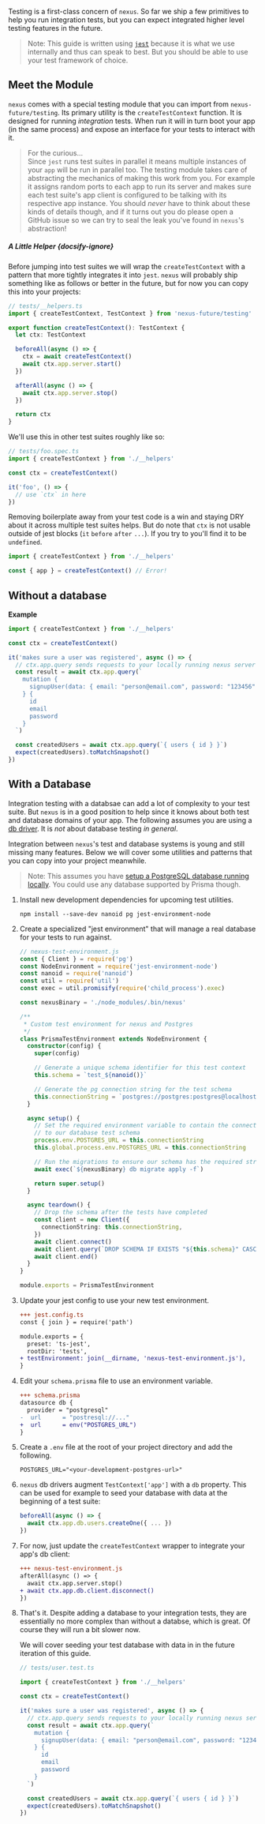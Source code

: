 Testing is a first-class concern of `nexus`. So far we ship a few primitives to help you run integration tests, but you can expect integrated higher level testing features in the future.

> Note: This guide is written using [`jest`](https://jestjs.io/) because it is what we use internally and thus can speak to best. But you should be able to use your test framework of choice.

## Meet the Module

`nexus` comes with a special testing module that you can import from `nexus-future/testing`. Its primary utility is the `createTestContext` function. It is designed for running _integration_ tests. When run it will in turn boot your app (in the same process) and expose an interface for your tests to interact with it.

<!-- TODO would be nice to have the TS type shown here. Use doc extraction system to do this. -->

> For the curious...  
> Since `jest` runs test suites in parallel it means multiple instances of your `app` will be run in parallel too. The testing module takes care of abstracting the mechanics of making this work from you. For example it assigns random ports to each app to run its server and makes sure each test suite's app client is configured to be talking with its respective app instance. You should _never_ have to think about these kinds of details though, and if it turns out you do please open a GitHub issue so we can try to seal the leak you've found in `nexus`'s abstraction!

##### A Little Helper {docsify-ignore}

Before jumping into test suites we will wrap the `createTestContext` with a pattern that more tightly integrates it into `jest`. `nexus` will probably ship something like as follows or better in the future, but for now you can copy this into your projects:

```ts
// tests/__helpers.ts
import { createTestContext, TestContext } from 'nexus-future/testing'

export function createTestContext(): TestContext {
  let ctx: TestContext

  beforeAll(async () => {
    ctx = await createTestContext()
    await ctx.app.server.start()
  })

  afterAll(async () => {
    await ctx.app.server.stop()
  })

  return ctx
}
```

We'll use this in other test suites roughly like so:

```ts
// tests/foo.spec.ts
import { createTestContext } from './__helpers'

const ctx = createTestContext()

it('foo', () => {
  // use `ctx` in here
})
```

Removing boilerplate away from your test code is a win and staying DRY about it across multiple test suites helps. But do note that `ctx` is not usable outside of jest blocks (`it` `before` `after` `...`). If you try to you'll find it to be `undefined`.

```ts
import { createTestContext } from './__helpers'

const { app } = createTestContext() // Error!
```

## Without a database

**Example**

```ts
import { createTestContext } from './__helpers'

const ctx = createTestContext()

it('makes sure a user was registered', async () => {
  // ctx.app.query sends requests to your locally running nexus server
  const result = await ctx.app.query(`
    mutation {
      signupUser(data: { email: "person@email.com", password: "123456" })
    } {
      id
      email
      password
    }
  `)

  const createdUsers = await ctx.app.query(`{ users { id } }`)
  expect(createdUsers).toMatchSnapshot()
})
```

## With a Database

Integration testing with a databsae can add a lot of complexity to your test suite. But `nexus` is in a good position to help since it knows about both test and database domains of your app. The following assumes you are using a [db driver](/guides/databases?id=driver-system). It is _not_ about database testing _in general_.

Integration between `nexus`'s test and database systems is young and still missing many features. Below we will cover some utilities and patterns that you can copy into your project meanwhile.

> Note: This assumes you have [setup a PostgreSQL database running locally](references/recipes?id=local-postgresql). You could use any database supported by Prisma though.

1. Install new development dependencies for upcoming test utilities.

   ```cli
   npm install --save-dev nanoid pg jest-environment-node
   ```

1. Create a specialized "jest environment" that will manage a real database for your tests to run against.

   ```ts
   // nexus-test-environment.js
   const { Client } = require('pg')
   const NodeEnvironment = require('jest-environment-node')
   const nanoid = require('nanoid')
   const util = require('util')
   const exec = util.promisify(require('child_process').exec)

   const nexusBinary = './node_modules/.bin/nexus'

   /**
    * Custom test environment for nexus and Postgres
    */
   class PrismaTestEnvironment extends NodeEnvironment {
     constructor(config) {
       super(config)

       // Generate a unique schema identifier for this test context
       this.schema = `test_${nanoid()}`

       // Generate the pg connection string for the test schema
       this.connectionString = `postgres://postgres:postgres@localhost:5432/testing?schema=${this.schema}`
     }

     async setup() {
       // Set the required environment variable to contain the connection string
       // to our database test schema
       process.env.POSTGRES_URL = this.connectionString
       this.global.process.env.POSTGRES_URL = this.connectionString

       // Run the migrations to ensure our schema has the required structure
       await exec(`${nexusBinary} db migrate apply -f`)

       return super.setup()
     }

     async teardown() {
       // Drop the schema after the tests have completed
       const client = new Client({
         connectionString: this.connectionString,
       })
       await client.connect()
       await client.query(`DROP SCHEMA IF EXISTS "${this.schema}" CASCADE`)
       await client.end()
     }
   }

   module.exports = PrismaTestEnvironment
   ```

1. Update your jest config to use your new test environment.

   ```diff
   +++ jest.config.ts
   const { join } = require('path')

   module.exports = {
     preset: 'ts-jest',
     rootDir: 'tests',
   + testEnvironment: join(__dirname, 'nexus-test-environment.js'),
   }
   ```

1. Edit your `schema.prisma` file to use an environment variable.

   ```diff
   +++ schema.prisma
   datasource db {
     provider = "postgresql"
   -  url      = "postresql://..."
   +  url      = env("POSTGRES_URL")
   }
   ```

1. Create a `.env` file at the root of your project directory and add the following.

   ```
   POSTGRES_URL="<your-development-postgres-url>"
   ```

1. `nexus` db drivers augment `TestContext['app']` with a `db` property. This can be used for example to seed your database with data at the beginning of a test suite:

   ```ts
   beforeAll(async () => {
     await ctx.app.db.users.createOne({ ... })
   })
   ```

1. For now, just update the `createTestContext` wrapper to integrate your app's db client:

   ```diff
   +++ nexus-test-environment.js
   afterAll(async () => {
     await ctx.app.server.stop()
   + await ctx.app.db.client.disconnect()
   })
   ```

1. That's it. Despite adding a database to your integration tests, they are essentially no more complex than without a databse, which is great. Of course they will run a bit slower now.

   We will cover seeding your test database with data in in the future iteration of this guide.

   ```ts
   // tests/user.test.ts

   import { createTestContext } from './__helpers'

   const ctx = createTestContext()

   it('makes sure a user was registered', async () => {
     // ctx.app.query sends requests to your locally running nexus server
     const result = await ctx.app.query(`
       mutation {
         signupUser(data: { email: "person@email.com", password: "123456" })
       } {
         id
         email
         password
       }
     `)

     const createdUsers = await ctx.app.query(`{ users { id } }`)
     expect(createdUsers).toMatchSnapshot()
   })
   ```
